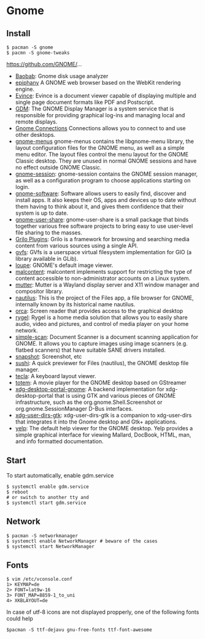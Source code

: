 # Gnome

## Install

```
$ pacman -S gnome
$ pacmn -S gnome-tweaks
```

https://github.com/GNOME/...
- [Baobab](https://github.com/GNOME/baobab): 
    Gnome disk usage analyzer
- [epiphany](https://github.com/GNOME/epiphany)
    A GNOME web browser based on the WebKit rendering engine.
- [Evince](https://github.com/GNOME/evince): 
    Evince is a document viewer capable of displaying multiple and single page document formats like PDF and Postscript.
- [GDM](https://github.com/GNOME/gdm):
    The GNOME Display Manager is a system service that is responsible for providing graphical log-ins and managing local and remote displays.
- [Gnome Connections](https://apps.gnome.org/Connections/)
    Connections allows you to connect to and use other desktops. 
- [gnome-menus](https://github.com/GNOME/gnome-menus)
    gnome-menus contains the libgnome-menu library, the layout configuration files for the GNOME menu, as well as a simple menu editor. 
    The layout files control the menu layout for the GNOME Classic desktop. 
    They are unused in normal GNOME sessions and have no effect outside GNOME Classic.
- [gnome-session](https://github.com/GNOME/gnome-session):
    gnome-session contains the GNOME session manager, as well as a configuration program to choose applications starting on login.
- [gnome-software](https://github.com/GNOME/gnome-software):
    Software allows users to easily find, discover and install apps. It also keeps their OS, apps and devices up to date without them having to think about it, and gives them confidence that their system is up to date. 
- [gnome-user-share](https://github.com/GNOME/gnome-user-share):
    gnome-user-share is a small package that binds together various free software projects to bring easy to use user-level file sharing to the masses.
- [Grilo Plugins](https://github.com/GNOME/grilo-plugins):
    Grilo is a framework for browsing and searching media content from various sources using a single API.
- [gvfs](https://github.com/GNOME/gvfs):
    GVfs is a userspace virtual filesystem implementation for GIO (a library available in GLib).
- [loupe](https://github.com/GNOME/loupe):
    GNOME's default image viewer.
- [malcontent](https://github.com/endlessm/malcontent):
    malcontent implements support for restricting the type of content accessible to non-administrator accounts on a Linux system. 
- [mutter](https://github.com/GNOME/mutter):
    Mutter is a Wayland display server and X11 window manager and compositor library.
- [nautilus](https://github.com/GNOME/nautilus):
    This is the project of the Files app, a file browser for GNOME, internally known by its historical name nautilus.
- [orca](https://github.com/GNOME/orca):
    Screen reader that provides access to the graphical desktop
- [rygel](https://github.com/GNOME/rygel):
    Rygel is a home media solution that allows you to easily share audio, video and pictures, and control of media player on your home network.
- [simple-scan](https://github.com/GNOME/simple-scan):
    Document Scanner is a document scanning application for GNOME. 
    It allows you to capture images using image scanners (e.g. flatbed scanners) that have suitable SANE drivers installed.
- [snapshot](https://github.com/GNOME/snapshop):
    Screenshot, etc
- [sushi](https://github.com/GNOME/sushi):
    A quick previewer for Files (nautilus), the GNOME desktop file manager.
- [tecla](https://github.com/GNOME/tecla):
    A keyboard layout viewer.
- [totem](https://github.com/GNOME/totem):
    A movie player for the GNOME desktop based on GStreamer
- [xdg-desktop-portal-gnome](https://github.com/GNOME/xdg-desktop-portal-gnome):
    A backend implementation for xdg-desktop-portal that is using GTK and various pieces of GNOME infrastructure, such as the org.gnome.Shell.Screenshot or org.gnome.SessionManager D-Bus interfaces.
- [xdg-user-dirs-gtk](https://github.com/GNOME/xdg-user-dirs-gtk):
    xdg-user-dirs-gtk is a companion to xdg-user-dirs that integrates it into the Gnome desktop and Gtk+ applications.
- [yelp](https://github.com/GNOME/yelp):
    The default help viewer for the GNOME desktop. Yelp provides a simple graphical interface for viewing Mallard, DocBook, HTML, man, and info formatted documentation.


## Start
To start automatically, enable gdm.service
```
$ systemctl enable gdm.service
$ reboot
# or switch to another tty and 
$ systemctl start gdm.service
```


## Network
```
$ pacman -S networkmanager
$ systemctl enable NetworkManager # beware of the cases
$ systemctl start NetworkManager
```

## Fonts
```
$ vim /etc/vconsole.conf
1> KEYMAP=de
2> FONT=lat9w-16
3> FONT_MAP=8859-1_to_uni
4> XKBLAYOUT=de
```

In case of utf-8 icons are not displayed propperly, 
  one of the following fonts could help
```
$pacman -S ttf-dejavu gnu-free-fonts ttf-font-awesome
```
